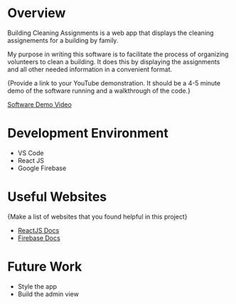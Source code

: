 # Overview

Building Cleaning Assignments is a web app that displays the cleaning assignements for a building by family.

My purpose in writing this software is to facilitate the process of organizing volunteers to clean a building. It does this by displaying the assignments and all other needed information in a convenient format.

{Provide a link to your YouTube demonstration.  It should be a 4-5 minute demo of the software running and a walkthrough of the code.}

[Software Demo Video](https://youtu.be/4nRAgfk8aO4)

# Development Environment

* VS Code
* React JS
* Google Firebase

# Useful Websites

{Make a list of websites that you found helpful in this project}
* [ReactJS Docs](https://reactjs.org/docs/getting-started.html)
* [Firebase Docs](https://firebase.google.com/docs)

# Future Work

* Style the app
* Build the admin view
